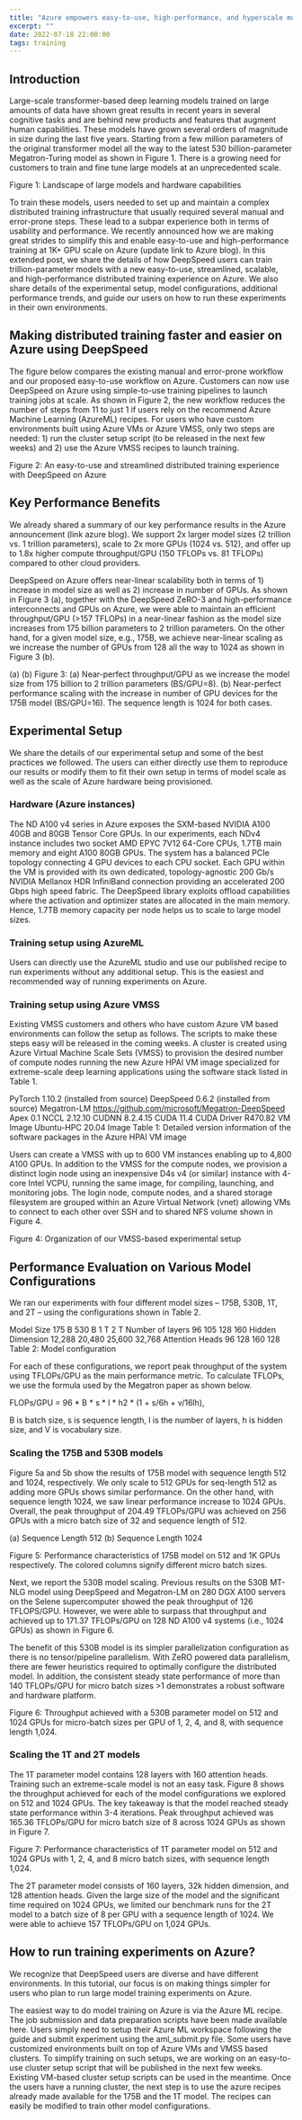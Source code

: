 ```yaml
---
title: "Azure empowers easy-to-use, high-performance, and hyperscale model training using DeepSpeed"
excerpt: ""
date: 2022-07-18 22:00:00
tags: training
---
```


## Introduction

Large-scale transformer-based deep learning models trained on large amounts of data have shown great results in recent years in several cognitive tasks and are behind new products and features that augment human capabilities. These models have grown several orders of magnitude in size during the last five years. Starting from a few million parameters of the original transformer model all the way to the latest 530 billion-parameter Megatron-Turing model as shown in Figure 1. There is a growing need for customers to train and fine tune large models at an unprecedented scale.   
 
Figure 1: Landscape of large models and hardware capabilities

To train these models, users needed to set up and maintain a complex distributed training infrastructure that usually required several manual and error-prone steps. These lead to a subpar experience both in terms of usability and performance. We recently announced how we are making great strides to simplify this and enable easy-to-use and high-performance training at 1K+ GPU scale on Azure (update link to Azure blog). 
In this extended post, we share the details of how DeepSpeed users can train trillion-parameter models with a new easy-to-use, streamlined, scalable, and high-performance distributed training experience on Azure. We also share details of the experimental setup, model configurations, additional performance trends, and guide our users on how to run these experiments in their own environments.

## Making distributed training faster and easier on Azure using DeepSpeed
The figure below compares the existing manual and error-prone workflow and our proposed easy-to-use workflow on Azure. Customers can now use DeepSpeed on Azure using simple-to-use training pipelines to launch training jobs at scale. As shown in Figure 2, the new workflow reduces the number of steps from 11 to just 1 if users rely on the recommend Azure Machine Learning (AzureML) recipes. For users who have custom environments built using Azure VMs or Azure VMSS, only two steps are needed: 1) run the cluster setup script (to be released in the next few weeks) and 2) use the Azure VMSS recipes to launch training. 
 
Figure 2: An easy-to-use and streamlined distributed training experience with DeepSpeed on Azure 

## Key Performance Benefits
We already shared a summary of our key performance results in the Azure announcement (link azure blog). We support 2x larger model sizes (2 trillion vs. 1 trillion parameters), scale to 2x more GPUs (1024 vs. 512), and offer up to 1.8x higher compute throughput/GPU (150 TFLOPs vs. 81 TFLOPs) compared to other cloud providers.

DeepSpeed on Azure offers near-linear scalability both in terms of 1) increase in model size as well as 2) increase in number of GPUs. As shown in Figure 3 (a), together with the DeepSpeed ZeRO-3  and high-performance interconnects and GPUs on Azure, we were able to maintain an efficient throughput/GPU (>157 TFLOPs) in a near-linear fashion as the model size increases from 175 billion parameters to 2 trillion parameters. On the other hand, for a given model size, e.g., 175B, we achieve near-linear scaling as we increase the number of GPUs from 128 all the way to 1024 as shown in Figure 3 (b).
    

(a)	                                                                   (b)
Figure 3: (a) Near-perfect throughput/GPU as we increase the model size from 175 billion to 2 trillion parameters (BS/GPU=8). (b) Near-perfect performance scaling with the increase in number of GPU devices for the 175B model (BS/GPU=16). The sequence length is 1024 for both cases.

## Experimental Setup
We share the details of our experimental setup and some of the best practices we followed. The users can either directly use them to reproduce our results or modify them to fit their own setup in terms of model scale as well as the scale of Azure hardware being provisioned. 

### Hardware (Azure instances) 

The ND A100 v4 series in Azure exposes the SXM-based NVIDIA A100 40GB and 80GB Tensor Core GPUs. In our experiments, each NDv4 instance includes two socket AMD EPYC 7V12 64-Core CPUs, 1.7TB main memory and eight A100 80GB GPUs. The system has a balanced PCIe topology connecting 4 GPU devices to each CPU socket. Each GPU within the VM is provided with its own dedicated, topology-agnostic 200 Gb/s NVIDIA Mellanox HDR InfiniBand connection providing an accelerated 200 Gbps high speed fabric. The DeepSpeed library exploits offload capabilities where the activation and optimizer states are allocated in the main memory. Hence, 1.7TB memory capacity per node helps us to scale to large model sizes.

### Training setup using AzureML
Users can directly use the AzureML studio and use our published recipe to run experiments without any additional setup. This is the easiest and recommended way of running experiments on Azure.

### Training setup using Azure VMSS

Existing VMSS customers and others who have custom Azure VM based environments can follow the setup as follows. The scripts to make these steps easy will be released in the coming weeks.
A cluster is created using Azure Virtual Machine Scale Sets (VMSS) to provision the desired number of compute nodes running the new Azure HPAI VM image specialized for extreme-scale deep learning applications using the software stack listed in Table 1.
  
PyTorch	1.10.2 (installed from source)
DeepSpeed	0.6.2 (installed from source)
Megatron-LM	https://github.com/microsoft/Megatron-DeepSpeed
Apex	0.1
NCCL	2.12.10
CUDNN	8.2.4.15
CUDA	11.4
CUDA Driver	R470.82
VM Image	Ubuntu-HPC 20.04 Image
Table 1: Detailed version information of the software packages in the Azure HPAI VM image

Users can create a VMSS with up to 600 VM instances enabling up to 4,800 A100 GPUs.  In addition to the VMSS for the compute nodes, we provision a distinct login node using an inexpensive D4s v4 (or similar) instance with 4-core Intel VCPU, running the same image, for compiling, launching, and monitoring jobs.  The login node, compute nodes, and a shared storage filesystem are grouped within an Azure Virtual Network (vnet) allowing VMs to connect to each other over SSH and to shared NFS volume shown in Figure 4.
 
Figure 4: Organization of our VMSS-based experimental setup

## Performance Evaluation on Various Model Configurations

We ran our experiments with four different model sizes – 175B, 530B, 1T, and 2T – using the configurations shown in Table 2.

Model Size	175 B	530 B	1 T	2 T
Number of layers	96	105	128	160
Hidden Dimension	12,288	20,480	25,600	32,768
Attention Heads	96	128	160	128
Table 2: Model configuration

For each of these configurations, we report peak throughput of the system using TFLOPs/GPU as the main performance metric. To calculate TFLOPs, we use the formula used by the Megatron paper as shown below.

FLOPs/GPU = 96 * B * s * l * h2 * (1 + s/6h + v/16lh),

B is batch size, s is sequence length, l is the number of layers, h is hidden size, and V is vocabulary size.

### Scaling the 175B and 530B models
Figure 5a and 5b show the results of 175B model with sequence length 512 and 1024, respectively. We only scale to 512 GPUs for seq-length 512 as adding more GPUs shows similar performance. On the other hand, with sequence length 1024, we saw linear performance increase to 1024 GPUs. Overall, the peak throughput of 204.49 TFLOPs/GPU was achieved on 256 GPUs with a micro batch size of 32 and sequence length of 512.
 	 
(a) Sequence Length 512	(b) Sequence Length 1024

Figure 5: Performance characteristics of 175B model on 512 and 1K GPUs respectively. The colored columns signify different micro batch sizes.

Next, we report the 530B model scaling. Previous results on the 530B MT-NLG model using DeepSpeed and Megatron-LM on 280 DGX A100 servers on the Selene supercomputer showed the peak throughput of 126 TFLOPS/GPU. However, we were able to surpass that throughput and achieved up to 171.37 TFLOPs/GPU on 128 ND A100 v4 systems (i.e., 1024 GPUs) as shown in Figure 6. 

The benefit of this 530B model is its simpler parallelization configuration as there is no tensor/pipeline parallelism. With ZeRO powered data parallelism, there are fewer heuristics required to optimally configure the distributed model. In addition, the consistent steady state performance of more than 140 TFLOPs/GPU for micro batch sizes >1 demonstrates a robust software and hardware platform.
 
Figure 6: Throughput achieved with a 530B parameter model on 512 and 1024 GPUs for micro-batch sizes per GPU of 1, 2, 4, and 8, with sequence length 1,024.

### Scaling the 1T and 2T models

The 1T parameter model contains 128 layers with 160 attention heads. Training such an extreme-scale model is not an easy task. Figure 8 shows the throughput achieved for each of the model configurations we explored on 512 and 1024 GPUs. The key takeaway is that the model reached steady state performance within 3-4 iterations. Peak throughput achieved was 165.36 TFLOPs/GPU for micro batch size of 8 across 1024 GPUs as shown in Figure 7. 
  
 
Figure 7: Performance characteristics of 1T parameter model on 512 and 1024 GPUs with 1, 2, 4, and 8 micro batch sizes, with sequence length 1,024.

The 2T parameter model consists of 160 layers, 32k hidden dimension, and 128 attention heads. Given the large size of the model and the significant time required on 1024 GPUs, we limited our benchmark runs for the 2T model to a batch size of 8 per GPU with a sequence length of 1024. We were able to achieve 157 TFLOPs/GPU on 1,024 GPUs.

## How to run training experiments on Azure?

We recognize that DeepSpeed users are diverse and have different environments. In this tutorial, our focus is on making things simpler for users who plan to run large model training experiments on Azure. 

The easiest way to do model training on Azure is via the Azure ML recipe. The job submission and data preparation scripts have been made available here. Users simply need to setup their Azure ML workspace following the guide and submit experiment using the aml_submit.py file.
Some users have customized environments built on top of Azure VMs and VMSS based clusters. To simplify training on such setups, we are working on an easy-to-use cluster setup script that will be published in the next few weeks. Existing VM-based cluster setup scripts can be used in the meantime. Once the users have a running cluster, the next step is to use the azure recipes already made available for the 175B and the 1T model. The recipes can easily be modified to train other model configurations.
